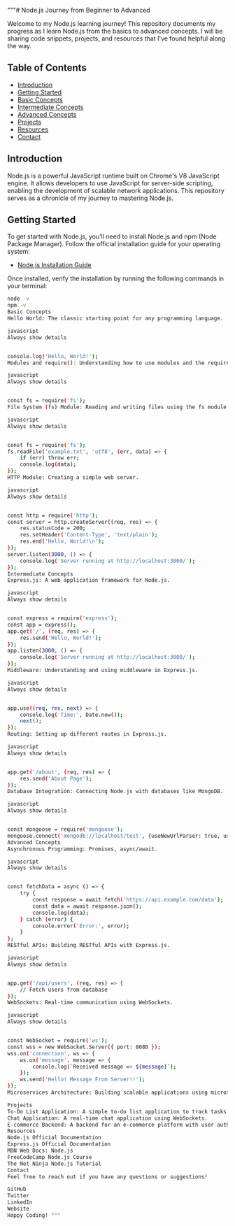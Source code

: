 """# Node.js Journey from Beginner to Advanced

Welcome to my Node.js learning journey! This repository documents my progress as I learn Node.js from the basics to advanced concepts. I will be sharing code snippets, projects, and resources that I've found helpful along the way.

## Table of Contents

- [Introduction](#introduction)
- [Getting Started](#getting-started)
- [Basic Concepts](#basic-concepts)
- [Intermediate Concepts](#intermediate-concepts)
- [Advanced Concepts](#advanced-concepts)
- [Projects](#projects)
- [Resources](#resources)
- [Contact](#contact)

## Introduction

Node.js is a powerful JavaScript runtime built on Chrome's V8 JavaScript engine. It allows developers to use JavaScript for server-side scripting, enabling the development of scalable network applications. This repository serves as a chronicle of my journey to mastering Node.js.

## Getting Started

To get started with Node.js, you'll need to install Node.js and npm (Node Package Manager). Follow the official installation guide for your operating system:

- [Node.js Installation Guide](https://nodejs.org/en/download/)

Once installed, verify the installation by running the following commands in your terminal:

```sh
node -v
npm -v
Basic Concepts
Hello World: The classic starting point for any programming language.

javascript
Always show details


console.log('Hello, World!');
Modules and require(): Understanding how to use modules and the require() function.

javascript
Always show details


const fs = require('fs');
File System (fs) Module: Reading and writing files using the fs module.

javascript
Always show details


const fs = require('fs');
fs.readFile('example.txt', 'utf8', (err, data) => {
    if (err) throw err;
    console.log(data);
});
HTTP Module: Creating a simple web server.

javascript
Always show details


const http = require('http');
const server = http.createServer((req, res) => {
    res.statusCode = 200;
    res.setHeader('Content-Type', 'text/plain');
    res.end('Hello, World!\n');
});
server.listen(3000, () => {
    console.log('Server running at http://localhost:3000/');
});
Intermediate Concepts
Express.js: A web application framework for Node.js.

javascript
Always show details


const express = require('express');
const app = express();
app.get('/', (req, res) => {
    res.send('Hello, World!');
});
app.listen(3000, () => {
    console.log('Server running at http://localhost:3000/');
});
Middleware: Understanding and using middleware in Express.js.

javascript
Always show details


app.use((req, res, next) => {
    console.log('Time:', Date.now());
    next();
});
Routing: Setting up different routes in Express.js.

javascript
Always show details


app.get('/about', (req, res) => {
    res.send('About Page');
});
Database Integration: Connecting Node.js with databases like MongoDB.

javascript
Always show details


const mongoose = require('mongoose');
mongoose.connect('mongodb://localhost/test', {useNewUrlParser: true, useUnifiedTopology: true});
Advanced Concepts
Asynchronous Programming: Promises, async/await.

javascript
Always show details


const fetchData = async () => {
    try {
        const response = await fetch('https://api.example.com/data');
        const data = await response.json();
        console.log(data);
    } catch (error) {
        console.error('Error:', error);
    }
};
RESTful APIs: Building RESTful APIs with Express.js.

javascript
Always show details


app.get('/api/users', (req, res) => {
    // Fetch users from database
});
WebSockets: Real-time communication using WebSockets.

javascript
Always show details


const WebSocket = require('ws');
const wss = new WebSocket.Server({ port: 8080 });
wss.on('connection', ws => {
    ws.on('message', message => {
        console.log(`Received message => ${message}`);
    });
    ws.send('Hello! Message From Server!!');
});
Microservices Architecture: Building scalable applications using microservices.

Projects
To-Do List Application: A simple to-do list application to track tasks.
Chat Application: A real-time chat application using WebSockets.
E-commerce Backend: A backend for an e-commerce platform with user authentication and product management.
Resources
Node.js Official Documentation
Express.js Official Documentation
MDN Web Docs: Node.js
FreeCodeCamp Node.js Course
The Net Ninja Node.js Tutorial
Contact
Feel free to reach out if you have any questions or suggestions!

GitHub
Twitter
LinkedIn
Website
Happy Coding! """